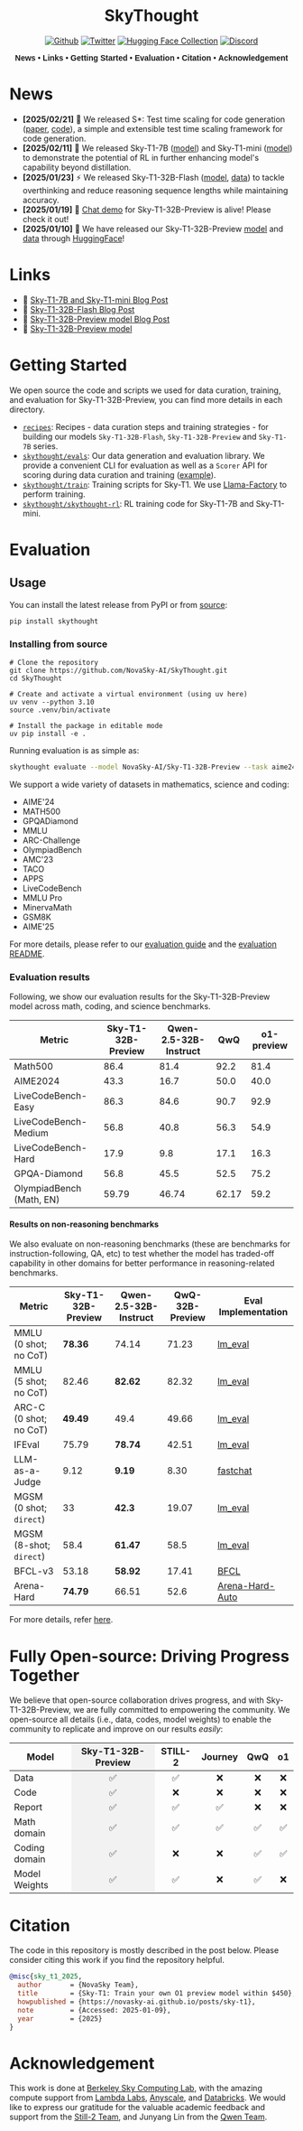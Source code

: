<div align="center">

# SkyThought

[![Github](https://img.shields.io/badge/SkyThought-000000?style=for-the-badge&logo=github&logoColor=000&logoColor=white)](https://github.com/NovaSky-AI/SkyThought) [![Twitter](https://img.shields.io/badge/NovaSky-white?style=for-the-badge&logo=X&logoColor=000&color=000&labelColor=white)](https://x.com/NovaSkyAI) [![Hugging Face Collection](https://img.shields.io/badge/NovaSky-fcd022?style=for-the-badge&logo=huggingface&logoColor=000&labelColor)](https://huggingface.co/NovaSky-AI) [![Discord](https://img.shields.io/badge/NovaSky-5865F2?style=for-the-badge&logo=discord&logoColor=white)](https://discord.gg/RBAjeWSA)


<div align="center" style="font-family: Arial, sans-serif;">
  <p>
    <a href="#news" style="text-decoration: none; font-weight: bold;">News</a> •
    <a href="#links" style="text-decoration: none; font-weight: bold;">Links</a> •
    <a href="#getting-started" style="text-decoration: none; font-weight: bold;">Getting Started</a> •
    <a href="#evaluation" style="text-decoration: none; font-weight: bold;">Evaluation</a> •
    <a href="#citation" style="text-decoration: none; font-weight: bold;">Citation</a> •
    <a href="#acknowledgement" style="text-decoration: none; font-weight: bold;">Acknowledgement</a> 
  </p>
</div>

</div>


# News
- **[2025/02/21]** 🎉 We released S*: Test time scaling for code generation ([paper](https://arxiv.org/pdf/2502.14382), [code](https://github.com/NovaSky-AI/SkyThought/tree/main/skythought/test-time-scaling)), a simple and extensible test time scaling framework for code generation.
- **[2025/02/11]** 🎉 We released Sky-T1-7B ([model](https://huggingface.co/NovaSky-AI/Sky-T1-7B)) and Sky-T1-mini ([model](https://huggingface.co/NovaSky-AI/Sky-T1-mini)) to demonstrate the potential of RL in further enhancing model's capability beyond distillation.
- **[2025/01/23]** ⚡️ We released Sky-T1-32B-Flash ([model](https://huggingface.co/NovaSky-AI/Sky-T1-32B-Flash), [data](https://huggingface.co/datasets/NovaSky-AI/Sky-T1_preference_data_10k)) to tackle overthinking and reduce reasoning sequence lengths while maintaining accuracy.
- **[2025/01/19]** 🎉 [Chat demo](http://164.152.23.196:3000/) for Sky-T1-32B-Preview is alive! Please check it out!
- **[2025/01/10]** 🎉 We have released our Sky-T1-32B-Preview [model](https://huggingface.co/NovaSky-AI/Sky-T1-32B-Preview) and [data](https://huggingface.co/datasets/NovaSky-AI/Sky-T1_data_17k) through [HuggingFace](https://huggingface.co/NovaSky-AI)!


# Links

- 📜 [Sky-T1-7B and Sky-T1-mini Blog Post](https://novasky-ai.github.io/posts/sky-t1-7B/)
- 📜 [Sky-T1-32B-Flash Blog Post](https://novasky-ai.github.io/posts/reduce-overthinking/)
- 📜 [Sky-T1-32B-Preview model Blog Post](https://novasky-ai.github.io/posts/sky-t1/)
- 🤗 [Sky-T1-32B-Preview model](https://huggingface.co/NovaSky-AI)

# Getting Started

We open source the code and scripts we used for data curation, training, and evaluation for Sky-T1-32B-Preview, you can find more details in each directory.
- [`recipes`](./recipes/): Recipes - data curation steps and training strategies - for building our models `Sky-T1-32B-Flash`, `Sky-T1-32B-Preview` and `Sky-T1-7B` series. 
- [`skythought/evals`](./skythought/evals/): Our data generation and evaluation library. We provide a convenient CLI for evaluation as well as a `Scorer` API for scoring during data curation and training ([example](./examples/scoring.ipynb)). 
- [`skythought/train`](./skythought/train/): Training scripts for Sky-T1. We use [Llama-Factory](https://github.com/hiyouga/LLaMA-Factory) to perform training. 
- [`skythought/skythought-rl`](./skythought/skythought-rl/): RL training code for Sky-T1-7B and Sky-T1-mini.

# Evaluation

## Usage

You can install the latest release from PyPI or from [source](#installing-from-source):

```shell
pip install skythought
```

### Installing from source

```shell
# Clone the repository
git clone https://github.com/NovaSky-AI/SkyThought.git
cd SkyThought

# Create and activate a virtual environment (using uv here)
uv venv --python 3.10
source .venv/bin/activate

# Install the package in editable mode
uv pip install -e .
```

Running evaluation is as simple as: 

```bash
skythought evaluate --model NovaSky-AI/Sky-T1-32B-Preview --task aime24
```

We support a wide variety of datasets in mathematics, science and coding:

- AIME'24
- MATH500
- GPQADiamond
- MMLU
- ARC-Challenge
- OlympiadBench
- AMC'23 
- TACO 
- APPS
- LiveCodeBench
- MMLU Pro
- MinervaMath
- GSM8K
- AIME'25

For more details, please refer to our [evaluation guide](examples/evaluate.ipynb) and the [evaluation README](skythought/evals/README.md).


### Evaluation results
Following, we show our evaluation results for the Sky-T1-32B-Preview model across math, coding, and science benchmarks.

| Metric                | Sky-T1-32B-Preview | Qwen-2.5-32B-Instruct | QwQ   | o1-preview |
|-----------------------|---------------------|--------|-------|------------|
| Math500              | 86.4                    | 81.4    | 92.2 | 81.4       |
| AIME2024             | 43.3                    | 16.7    | 50.0  | 40.0       |
| LiveCodeBench-Easy   | 86.3                    | 84.6   | 90.7  | 92.9       |
| LiveCodeBench-Medium | 56.8                    | 40.8   | 56.3  | 54.9       |
| LiveCodeBench-Hard   | 17.9                    | 9.8   | 17.1  | 16.3       |
| GPQA-Diamond         | 56.8                    | 45.5   | 52.5  | 75.2       |
| OlympiadBench (Math, EN)    | 59.79	           | 46.74	| 62.17	 | 59.2      | 

#### Results on non-reasoning benchmarks

We also evaluate on non-reasoning benchmarks (these are benchmarks for instruction-following, QA, etc) to test whether the model has traded-off capability in other domains for better performance in reasoning-related benchmarks. 


| Metric | Sky-T1-32B-Preview | Qwen-2.5-32B-Instruct | QwQ-32B-Preview | Eval Implementation |
|---------|-------------------|---------------------|-----------------|-------------------|
| MMLU (0 shot; no CoT) | **78.36** | 74.14 | 71.23 | [lm_eval](https://github.com/EleutherAI/lm-evaluation-harness) |
| MMLU (5 shot; no CoT) | 82.46 | **82.62** | 82.32 | [lm_eval](https://github.com/EleutherAI/lm-evaluation-harness) |
| ARC-C (0 shot; no CoT) | **49.49** | 49.4 | 49.66 | [lm_eval](https://github.com/EleutherAI/lm-evaluation-harness) |
| IFEval | 75.79 | **78.74** | 42.51 | [lm_eval](https://github.com/EleutherAI/lm-evaluation-harness) |
| LLM-as-a-Judge | 9.12	| **9.19** | 8.30 | [fastchat](https://github.com/lm-sys/FastChat/tree/main/fastchat/llm_judge) |
| MGSM (0 shot; `direct`) | 33 | **42.3** | 19.07 | [lm_eval](https://github.com/EleutherAI/lm-evaluation-harness) |
| MGSM (8-shot; `direct`) | 58.4 | **61.47** | 58.5 | [lm_eval](https://github.com/EleutherAI/lm-evaluation-harness) |
| BFCL-v3 | 53.18 | **58.92** | 17.41 | [BFCL](https://github.com/ShishirPatil/gorilla/tree/main/berkeley-function-call-leaderboard) |
| Arena-Hard | **74.79** | 66.51 | 52.6 | [Arena-Hard-Auto](https://github.com/lmarena/arena-hard-auto) |

For more details, refer [here](./skythought/evals/base_instruct_evals.md).

# Fully Open-source: Driving Progress Together
We believe that open-source collaboration drives progress, and with Sky-T1-32B-Preview, we are fully committed to empowering the community. We open-source all details (i.e., data, codes, model weights) to enable the community to replicate and improve on our results *easily*:

<table>
  <thead>
    <tr>
      <th>Model</th>
      <th style="background-color: #f2f2f2;"><div align="center">Sky-T1-32B-Preview</div></th>
      <th><div align="center">STILL-2</div></th>
      <th><div align="center">Journey</div></th>
      <th><div align="center">QwQ</div></th>
      <th><div align="center">o1</div></th>
    </tr>
  </thead>
  <tbody>
    <tr>
      <td>Data</td>
      <td style="background-color: #f2f2f2;"><div align="center">✅</div></td>
      <td><div align="center">✅</div></td>
      <td><div align="center">❌</div></td>
      <td><div align="center">❌</div></td>
      <td><div align="center">❌</div></td>
    </tr>
    <tr>
      <td>Code</td>
      <td style="background-color: #f2f2f2;"><div align="center">✅</div></td>
      <td><div align="center">❌</div></td>
      <td><div align="center">❌</div></td>
      <td><div align="center">❌</div></td>
      <td><div align="center">❌</div></td>
    </tr>
    <tr>
      <td>Report</td>
      <td style="background-color: #f2f2f2;"><div align="center">✅</div></td>
      <td><div align="center">✅</div></td>
      <td><div align="center">✅</div></td>
      <td><div align="center">❌</div></td>
      <td><div align="center">❌</div></td>
    </tr>
    <tr>
      <td>Math domain</td>
      <td style="background-color: #f2f2f2;"><div align="center">✅</div></td>
      <td><div align="center">✅</div></td>
      <td><div align="center">✅</div></td>
      <td><div align="center">✅</div></td>
      <td><div align="center">✅</div></td>
    </tr>
    <tr>
      <td>Coding domain</td>
      <td style="background-color: #f2f2f2;"><div align="center">✅</div></td>
      <td><div align="center">❌</div></td>
      <td><div align="center">❌</div></td>
      <td><div align="center">✅</div></td>
      <td><div align="center">✅</div></td>
    </tr>
    <tr>
      <td>Model Weights</td>
      <td style="background-color: #f2f2f2;"><div align="center">✅</div></td>
      <td><div align="center">✅</div></td>
      <td><div align="center">❌</div></td>
      <td><div align="center">✅</div></td>
      <td><div align="center">❌</div></td>
    </tr>
  </tbody>
</table>

# Citation
The code in this repository is mostly described in the post below. Please consider citing this work if you find the repository helpful. 

```bibtex
@misc{sky_t1_2025,
  author       = {NovaSky Team},
  title        = {Sky-T1: Train your own O1 preview model within $450},
  howpublished = {https://novasky-ai.github.io/posts/sky-t1},
  note         = {Accessed: 2025-01-09},
  year         = {2025}
}
```

# Acknowledgement
This work is done at [Berkeley Sky Computing Lab](https://sky.cs.berkeley.edu/), with the amazing compute support from [Lambda Labs](https://lambdalabs.com/service/gpu-cloud?srsltid=AfmBOop5FnmEFTkavVtdZDsLWvHWNg6peXtat-OXJ9MW5GMNsk756PE5), [Anyscale](https://www.anyscale.com/), and [Databricks](https://www.databricks.com/). We would like to express our gratitude for the valuable academic feedback and support from the [Still-2 Team](https://arxiv.org/pdf/2412.09413), and Junyang Lin from the [Qwen Team](https://qwenlm.github.io/).


